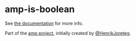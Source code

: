 # amp-is-boolean

See [the documentation](http://amp.ampersandjs.com#amp-is-boolean) for more info.

Part of the [amp project](http://amp.ampersandjs.com#amp-is-boolean), initially created by [@HenrikJoreteg](http://twitter.com/henrikjoreteg).